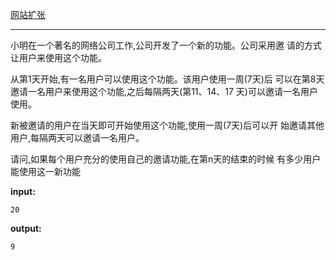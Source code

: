 [网站扩张](https://www.lanqiao.cn/courses/2786/learning/?id=67027)
********
小明在一个著名的网络公司工作,公司开发了一个新的功能。公司采用邀
请的方式让用户来使用这个功能。  

从第1天开始,有一名用户可以使用这个功能。该用户使用一周(7天)后
可以在第8天邀请一名用户来使用这个功能,之后每隔两天(第11、14、17
天)可以邀请一名用户使用。  

新被邀请的用户在当天即可开始使用这个功能,使用一周(7天)后可以开
始邀请其他用户,每隔两天可以邀请一名用户。  

请问,如果每个用户充分的使用自己的邀请功能,在第n天的结束的时候
有多少用户能使用这一新功能

**input:**
```
20
```
**output:**
```
9
```
